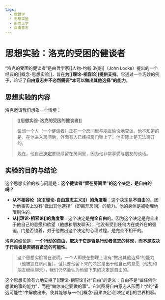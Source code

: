 ```yaml
---
tags:
  - 做哲学
  - 思想实验
  - 形而上学
  - 自由意志
---
```


# 思想实验：洛克的受困的健谈者

“洛克的受困的健谈者”是由哲学家[[人物-约翰·洛克]]（John Locke）提出的一个经典的[[概念-思想实验]]，旨在**为[[理论-相容论]]提供支持**。它通过一个巧妙的例子，论证了**自由意志并不必然需要“本可以做出其他选择”的能力**。

## 思想实验的内容

洛克邀请我们想象一个情境：

> **[[思想实验-洛克的受困的健谈者]]**
>
> 设想一个人（一个健谈者）正在一个房间里与朋友愉快地交谈。他不知道的是，在他进入房间后，外面有人已经把房门锁上了，他实际上是无法离开的。
>
> 现在，他自己**决定**要继续留在房间里，因为他非常享受与朋友的谈话。

## 实验的目的与结论

这个思想实验的核心问题是：**这个健谈者“留在房间里”的这个决定，是自由的吗？**

*   **从不相容论（如[[理论-自由意志主义]]）的角度看**：这个决定是**不自由**的。因为他事实上没有“做出其他选择”（即离开房间）的能力。他的身体是被物理地限制住的。
*   **从[[理论-相容论]]的角度看**：这个决定是**完全自由**的。因为这个决定是完全出于他自己的意愿和欲望（他想和朋友聊天），他没有受到任何内在或外在的强迫。门是否锁着，对于他做出这个决定的心理过程，是完全不相干的。

洛克的结论是，**一个行动的自由，取决于它是否是行动者意志的体现，而不是取决于行动者是否拥有备选的可能性**。

> 这个思想实验旨在说明，一个人即使在物理上没有“做出其他选择”的能力（他被锁在房间里），但只要他留下来的决定是出于他自己的意愿（他想和朋友继续聊天），我们仍然会认为他留下来的决定是自由的。

这个思想实验有力地支持了[[理论-相容论]]对“自由”的定义：自由不是“做任何你想做的事的能力”，而是“做你决定要做的事”。它试图将自由意志从形而上学的“备选可能性”中解放出来，使其能够与一个[[概念-因果决定论|决定论]]的世界相容。

